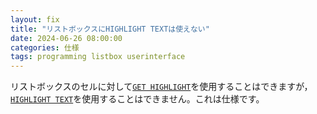 ```yaml
---
layout: fix
title: "リストボックスにHIGHLIGHT TEXTは使えない"
date: 2024-06-26 08:00:00
categories: 仕様
tags: programming listbox userinterface
---
```


リストボックスのセルに対して[`GET HIGHLIGHT`](https://doc.4d.com/4Dv20R5/4D/20-R5/GET-HIGHLIGHT.301-6818143.ja.html)を使用することはできますが，[`HIGHLIGHT TEXT`](https://doc.4d.com/4Dv20R5/4D/20-R5/HIGHLIGHT-TEXT.301-6818147.ja.html)を使用することはできません。これは仕様です。